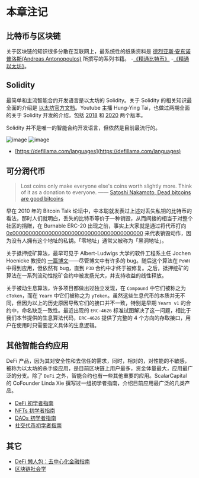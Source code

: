 
# 本章注记

## 比特币与区块链
关于区块链的知识很多分散在互联网上，最系统性的纸质资料是 [德烈亚斯·安东诺普洛斯(Andreas Antonopoulos)](https://en.wikipedia.org/wiki/Andreas_Antonopoulos) 所撰写的系列书籍。
-[《精通比特币》](https://github.com/bitcoinbook/bitcoinbook)
-[《精通以太坊》](https://github.com/ethereumbook/ethereumbook)。

## Solidity
最简单和主流智能合约开发语言是以太坊的 Solidity。关于 Solidity 的相关知识最全面的介绍是 [以太坊官方文档](https://docs.soliditylang.org/)。Youtube 主播 Hung-Ying Tai，也做过两期全面的关于 Solidity 开发的介绍，包括 [2018](https://www.youtube.com/watch?v=z2FEikbDqoA&list=PLHmOMPRfmOxSJcrlwyandWYiuP9ZAMYoF) 和 [2020](https://www.youtube.com/watch?v=l6xmGVweJyk&list=PLHmOMPRfmOxQ3HSlId8KAKxnt8yuyTZVk) 两个版本。

Solidity 并不是唯一的智能合约开发语言，但依然是目前最流行的。

![image](https://user-images.githubusercontent.com/2507027/190984722-3667a8de-d6d4-4b76-8099-8ba0086e588b.png)
![image](https://user-images.githubusercontent.com/2507027/190984962-7461d5db-a289-4973-a1a1-25b7f8141fe4.png)
- [https://defillama.com/languages](https://defillama.com/languages)

## 可分润代币

> Lost coins only make everyone else's coins worth slightly more. Think of it as a donation to everyone.
> —— [Satoshi Nakamoto, Dead bitcoins are good bitcoins](https://bitcointalk.org/index.php?topic=198.msg1647#msg1647)

早在 2010 年的 Bitcoin Talk 论坛中，中本聪就发表过上述对丢失私钥的比特币的看法，那时人们就明白，丢失的比特币等价于一种销毁，从而间接的相当于对整个社区的捐赠，在 Burnable ERC-20 出现之前，事实上大家就是通过将代币打向 [0x0000000000000000000000000000000000000000]() 来代表销毁动作，因为没有人拥有这个地址的私钥。「零地址」通常又被称为「黑洞地址」。

关于抵押挖矿算法，最早可见于 Albert-Ludwigs 大学的软件工程系主任 Jochen Hoenicke 教授的 [一篇博文](https://test.jochen-hoenicke.de/crypto/ponzitoken/)——尽管博文中有许多的 bug。随后这个算法在 `PoWH` 中得到应用，但依然有 bug，直到 `P3D` 合约中才终于被修复。之后，抵押挖矿的算法在一系列流动性挖矿合约中被发扬光大，并支持收益的线性释放。

关于被动生息算法，许多项目都做出过独立发现，在 `Compound` 中它们被称之为 `cToken`，而在 `Yearn` 中它们被称之为 `yToken`。虽然这些生息代币的本质并无不同，但因为以上的历史原因导致它们的接口并不一致，特别是早期 `Yearn v1` 的合约中，命名缺乏一致性。最近出现的 `ERC-4626` 标准试图解决了这一问题，相比于我们本节提供的生息算法代码，`ERC-4626` 提供了完整的 4 个方向的存取接口，用户在使用时只需要定义具体的生息逻辑。


## 其他智能合约应用

DeFi 产品，因为其对安全性和去信任的需求，同时，相对的，对性能的不敏感，被称为以太坊的杀手级应用，是目前区块链上用户最多，资金体量最大，应用最广泛的分支。除了 `DeFi` 之外，智能合约也有一些其他重要的应用。ScalarCapital 的 CoFounder Linda Xie 撰写过一组初学者指南，介绍目前应用最广泛的几类产品。

- [DeFi 初学者指南](https://www.matataki.io/p/10718)
- [NFTs 初学者指南]()
- [DAOs 初学者指南]()
- [社交代币初学者指南](https://www.matataki.io/p/10876)

## 其它
- [DeFi 懒人包：去中心化金融指南](https://blocktrend.gitbook.io/defi/)
- [区块链社会学](https://matataki.io/p/4804)

